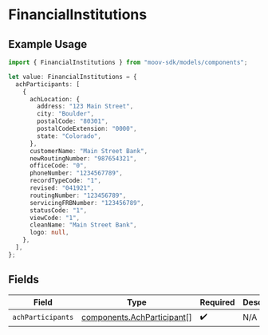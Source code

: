 # FinancialInstitutions

## Example Usage

```typescript
import { FinancialInstitutions } from "moov-sdk/models/components";

let value: FinancialInstitutions = {
  achParticipants: [
    {
      achLocation: {
        address: "123 Main Street",
        city: "Boulder",
        postalCode: "80301",
        postalCodeExtension: "0000",
        state: "Colorado",
      },
      customerName: "Main Street Bank",
      newRoutingNumber: "987654321",
      officeCode: "0",
      phoneNumber: "1234567789",
      recordTypeCode: "1",
      revised: "041921",
      routingNumber: "123456789",
      servicingFRBNumber: "123456789",
      statusCode: "1",
      viewCode: "1",
      cleanName: "Main Street Bank",
      logo: null,
    },
  ],
};
```

## Fields

| Field                                                                    | Type                                                                     | Required                                                                 | Description                                                              |
| ------------------------------------------------------------------------ | ------------------------------------------------------------------------ | ------------------------------------------------------------------------ | ------------------------------------------------------------------------ |
| `achParticipants`                                                        | [components.AchParticipant](../../models/components/achparticipant.md)[] | :heavy_check_mark:                                                       | N/A                                                                      |